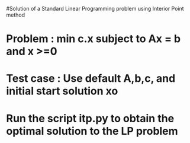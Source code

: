 #Solution of a Standard Linear Programming problem using Interior Point method
# Problem : min c.x subject to Ax = b and x >=0
# Test case : Use default A,b,c, and initial start solution xo
# Run the script itp.py to obtain the optimal solution to the LP problem
